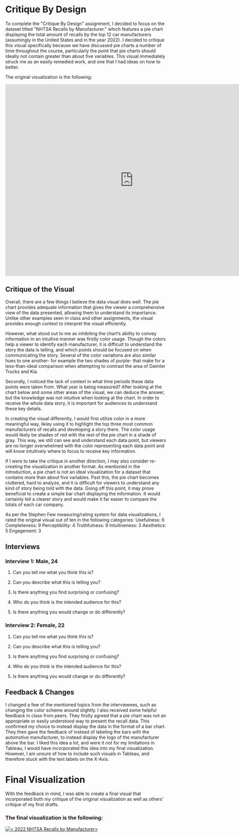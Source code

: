 # Critique By Design 
To complete the "Critique By Design" assignment, I decided to focus on the dataset titled "NHTSA Recalls by Manufacturer." which features a pie chart displaying the total amount of recalls by the top 12 car manufacturers (assumingly in the United States and in the year 2022). I decided to critique this visual specifically because we have discussed pie charts a number of time throughout the course, particularly the point that pie charts should ideally not contain greater than about five variables. This visual immediately struck me as an easily remedied work, and one that I had ideas on how to better. 

The original visualization is the following: 
<iframe allow="geolocation" src="https://datahub.transportation.gov/dataset/NHTSA-Recalls-by-Manufacturer/mu99-t4jn/embed?width=800&height=600" width="800" height="600" style="border:0; padding: 0; margin: 0;"></iframe>

## Critique of the Visual 
Overall, there are a few things I believe the data visual does well. The pie chart provides adequate information that gives the viewer a comprehensive view of the data presented, allowing them to understand its importance. Unlike other examples seen in class and other assignments, the visual provides enough context to interpret the visual efficiently.

However, what stood out to me as inhibiting the chart’s ability to convey information in an intuitive manner was firstly color usage. Though the colors help a viewer to identify each manufacturer, it is difficult to understand the story the data is telling, and which points should be focused on when communicating the story. Several of the color variations are also similar hues to one another- for example the two shades of purple- that make for a less-than-ideal comparison when attempting to contrast the area of Daimler Trucks and Kia.

Secondly, I noticed the lack of context in what time periods these data points were taken from. What year is being measured? After looking at the chart below and some other areas of the visual, we can deduce the answer, but the knowledge was not intuitive when looking at the chart. In order to receive the whole data story, it is important for audiences to understand these key details.

In creating the visual differently, I would first utilize color in a more meaningful way, likley using it to highlight the top three most common manufacturers of recalls and developing a story there. The color usage would likely be shades of red with the rest of the pie chart in a shade of gray. This way, we still can see and understand each data point, but viewers are no longer overwhelmed with the color representing each data point and will know intuitively where to focus to receive key information.

If I were to take the critique in another direction, I may also consider re-creating the visualization in another format. As mentioned in the introduction, a pie chart is not an ideal visualization for a dataset that contains more than about five variables. Past this, the pie chart becomes cluttered, hard to analyze, and it is difficult for viewers to understand any kind of story being told with the data. Going off this point, it may prove beneficial to create a simple bar chart displaying the information. It would certainly tell a clearer story and would make it far easier to compare the totals of each car company.

As per the Stephen Few measuring/rating system for data visualizations, I rated the original visual out of ten in the following categories: 
Usefulness: 6
Completeness: 9 
Perceptibility: 4
Truthfulness: 9
Intuitiveness: 3
Aesthetics: 5
Engagement: 3

## Interviews 
### Interview 1: Male, 24
1) Can you tell me what you think this is?

2) Can you describe what this is telling you?

3) Is there anything you find surprising or confusing?

4) Who do you think is the intended audience for this?

5) Is there anything you would change or do differently?


### Interview 2: Female, 22
1) Can you tell me what you think this is?

2) Can you describe what this is telling you?

3) Is there anything you find surprising or confusing?

4) Who do you think is the intended audience for this?

5) Is there anything you would change or do differently?

## Feedback & Changes  
I changed a few of the mentioned topics from the interviewees, such as changing the color scheme around slightly. I also received some helpful feedback in class from peers. They firstly agreed that a pie chart was not an appropriate or easily understood way to present the recall data. This confirmed my choice to instead display the data in the format of a bar chart. They then gave the feedback of instead of labeling the bars with the automotive manufacturer, to instead display the logo of the manufacturer above the bar. I liked this idea a lot, and were it not for my limitations in Tableau, I would have incorporated this idea into my final visualization. However, I am unsure of how to include such visuals in Tableau, and therefore stuck with the text labels on the X-Axis. 

# Final Visualization 
With the feedback in mind, I was able to create a final visual that incorporated both my critique of the original visualization as well as others' critique of my first drafts. 

### The final visualization is the following:  
<div class='tableauPlaceholder' id='viz1700097932480' style='position: relative'><noscript><a href='#'><img alt='&lt; 2022  NHTSA Recalls by Manufacturer&gt; ' src='https:&#47;&#47;public.tableau.com&#47;static&#47;images&#47;Bo&#47;Book1_17000979170590&#47;Sheet1&#47;1_rss.png' style='border: none' /></a></noscript><object class='tableauViz'  style='display:none;'><param name='host_url' value='https%3A%2F%2Fpublic.tableau.com%2F' /> <param name='embed_code_version' value='3' /> <param name='site_root' value='' /><param name='name' value='Book1_17000979170590&#47;Sheet1' /><param name='tabs' value='no' /><param name='toolbar' value='yes' /><param name='static_image' value='https:&#47;&#47;public.tableau.com&#47;static&#47;images&#47;Bo&#47;Book1_17000979170590&#47;Sheet1&#47;1.png' /> <param name='animate_transition' value='yes' /><param name='display_static_image' value='yes' /><param name='display_spinner' value='yes' /><param name='display_overlay' value='yes' /><param name='display_count' value='yes' /><param name='language' value='en-US' /><param name='filter' value='publish=yes' /></object></div>                

<script type='text/javascript'>                    
  var divElement = document.getElementById('viz1700097932480');                    
  var vizElement = divElement.getElementsByTagName('object')[0];                    
  vizElement.style.width='100%';vizElement.style.height=(divElement.offsetWidth*0.75)+'px';                    
  var scriptElement = document.createElement('script');                    
  scriptElement.src = 'https://public.tableau.com/javascripts/api/viz_v1.js';                    
  vizElement.parentNode.insertBefore(scriptElement, vizElement);                
</script>



